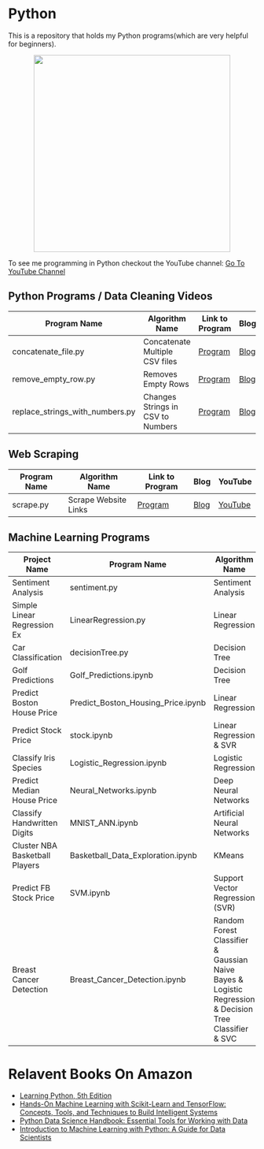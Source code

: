 # Python
This is a repository that holds my Python programs(which are very helpful for beginners). 
<p align="center">
  <img src="https://www.python.org/static/community_logos/python-logo-inkscape.svg" width="400"/>
</p>
To see me programming in Python checkout the YouTube channel: <a target="_blank" href="https://www.youtube.com/playlist?list=PLBhJnyA0V0uIP6tScPs01FW5WtSpJdmcv">Go To YouTube Channel</a>



## Python Programs  / Data Cleaning Videos
Program Name | Algorithm Name| Link to Program | Blog | YouTube
--- | --- | --- | --- | ---
concatenate_file.py |  Concatenate Multiple CSV files |  [Program](https://github.com/randerson112358/Python/blob/master/concatenate_file.py) | [Blog](http://everythingcomputerscience.com/) | [YouTubeX](https://www.youtube.com/channel/UCbmb5IoBtHZTpYZCDBOC1CA)
remove_empty_row.py | Removes Empty Rows |  [Program](https://github.com/randerson112358/Python/blob/master/remove_empty_row.py) | [Blog](http://everythingcomputerscience.com/) | [YouTubeX](https://www.youtube.com/channel/UCbmb5IoBtHZTpYZCDBOC1CA)
replace_strings_with_numbers.py | Changes Strings in CSV to Numbers |  [Program](https://github.com/randerson112358/Python/blob/master/Replace_Strings_With_Numbers/replace_strings_with_numbers.py) | [Blog](http://everythingcomputerscience.com/) | [YouTube](https://youtu.be/zv_fzW2iA_U)
## Web Scraping 
Program Name | Algorithm Name| Link to Program | Blog | YouTube
--- | --- | --- | --- | ---
scrape.py |  Scrape Website Links |  [Program](https://github.com/randerson112358/Python/blob/master/scrape.py) | [Blog](https://medium.com/@randerson112358/scrape-website-using-python-90619cac7c97) | [YouTube](https://youtu.be/LGZEn1OYUTk)

## Machine Learning Programs 
Project Name |Program Name | Algorithm Name| Link to Program | Blog | YouTube
--- | --- | --- | --- | --- | ---
Sentiment Analysis |sentiment.py |  Sentiment Analysis |  [Program](https://github.com/randerson112358/Python/blob/master/sentiment.py) | [Blog](https://medium.com/@randerson112358/sentiment-analysis-e2e4442bac13) | [YouTube](https://youtu.be/1VHhDSOwJPw)
Simple Linear Regression Ex| LinearRegression.py |  Linear Regression |  [Program](https://github.com/randerson112358/Python/blob/master/LinearRegression.py) | [Blog](https://medium.com/@randerson112358/a-simple-machine-learning-python-program-bf5d156d2cda) | [YouTube](https://youtu.be/z7jEJY8FbA8)
Car Classification |decisionTree.py |  Decision Tree |  [Program](https://github.com/randerson112358/Python/blob/master/DecisionTree/decisionTree.py) | [Blog](https://medium.com/@randerson112358/car-classification-89ad60204acf) | [YouTube](https://youtu.be/U-Jm8ugN0Ps)
Golf Predictions |Golf_Predictions.ipynb |  Decision Tree |  [Program](https://github.com/randerson112358/Python/blob/master/Golf_Predictions.ipynb) | [Blog](https://medium.com/@randerson112358/python-decision-tree-classifier-example-d73bc3aeca6) | [YouTube](https://youtu.be/bT-43kgYI3o)
Predict Boston House Price|Predict_Boston_Housing_Price.ipynb |  Linear Regression |  [Program](https://github.com/randerson112358/Python/blob/master/Predict_Boston_Housing_Price.ipynb) | [Blog](https://medium.com/@randerson112358/predict-boston-house-prices-using-python-linear-regression-90469e0a341) | [YouTube](https://youtu.be/gOXoFDrseis)
Predict Stock Price|stock.ipynb |  Linear Regression & SVR |  [Program](https://github.com/randerson112358/Python/blob/master/stock.ipynb) | [Blog](https://medium.com/@randerson112358/predict-stock-prices-using-python-machine-learning-53aa024da20a) | [YouTube](https://youtu.be/EYnC4ACIt2g)
Classify Iris Species|Logistic_Regression.ipynb |  Logistic Regression |  [Program](https://github.com/randerson112358/Python/blob/master/Logistic_Regression.ipynb) | [Blog](https://medium.com/@randerson112358/python-logistic-regression-program-5e1b32f964db) | [YouTube](https://youtu.be/ACdBKML9l4s)
Predict Median House Price|Neural_Networks.ipynb | Deep Neural Networks |  [Program](https://github.com/randerson112358/Python/blob/master/Neural_Networks/Neural_Networks.ipynb) | [Blog](https://medium.com/@randerson112358/predict-house-median-prices-5f1a768dd256?postPublishedType=repub) | [YouTube](https://youtu.be/vSzou5zRwNQ)
Classify Handwritten Digits|MNIST_ANN.ipynb | Artificial Neural Networks |  [Program](https://github.com/randerson112358/Python/blob/master/MNIST_ANN.ipynb) | [Blog](https://medium.com/@randerson112358/classify-hand-written-digits-5fdbe5d99ee7) | [YouTube](https://youtu.be/kOFUQB7u5Ck)
Cluster NBA Basketball Players|Basketball_Data_Exploration.ipynb | KMeans |  [Program](https://github.com/randerson112358/Python/blob/master/NBA_Basketball_Exploration/Basketball_Data_Exploration.ipynb) | [Blog](https://medium.com/@randerson112358/nba-data-analysis-exploration-9293f311e0e8) | [YouTube](https://youtu.be/2Pmf6Kqak3w)
Predict FB Stock Price|SVM.ipynb | Support Vector Regression (SVR) |  [Program](https://github.com/randerson112358/Python/blob/master/SVM_Stock/SVM.ipynb) | [Blog](https://medium.com/@randerson112358/facebook-stock-prediction-bcfc676bc611) | [YouTube](https://youtu.be/tMPfZV_ipOg)
Breast Cancer Detection|Breast_Cancer_Detection.ipynb | Random Forest Classifier & Gaussian Naive Bayes & Logistic Regression & Decision Tree Classifier & SVC |  [Program](https://github.com/randerson112358/Python/blob/master/breast_cancer_detection/Breast_Cancer_Detection.ipynb) | [Blog](https://medium.com/@randerson112358/breast-cancer-detection-using-machine-learning-38820fe98982) | [YouTube](https://youtu.be/NSSOyhJBmWY)


# Relavent Books On Amazon
* [Learning Python, 5th Edition](https://www.amazon.com/gp/product/1449355730/ref=as_li_tl?ie=UTF8&tag=github01d-20&camp=1789&creative=9325&linkCode=as2&creativeASIN=1449355730&linkId=95e6eaf8c12b9fcd483dd06c1dd53e48)
* [Hands-On Machine Learning with Scikit-Learn and TensorFlow: Concepts, Tools, and Techniques to Build Intelligent Systems](https://www.amazon.com/gp/product/1491962291/ref=as_li_tl?ie=UTF8&tag=github01d-20&camp=1789&creative=9325&linkCode=as2&creativeASIN=1491962291&linkId=9dec6584d63a7cfcbc32af1ff9737bbf)
* [Python Data Science Handbook: Essential Tools for Working with Data](https://www.amazon.com/gp/product/1491912057/ref=as_li_tl?ie=UTF8&tag=github01d-20&camp=1789&creative=9325&linkCode=as2&creativeASIN=1491912057&linkId=af650651a6d71fdea49cd5aa95653e1c)
* [Introduction to Machine Learning with Python: A Guide for Data Scientists](https://www.amazon.com/gp/product/1449369413/ref=as_li_tl?ie=UTF8&tag=github01d-20&camp=1789&creative=9325&linkCode=as2&creativeASIN=1449369413&linkId=7b6ad9375121575c83af505f2a3ed6f3)

